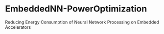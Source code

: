 # EmbeddedNN-PowerOptimization
Reducing Energy Consumption of Neural Network Processing on Embedded Accelerators
